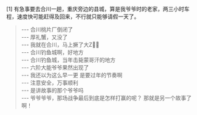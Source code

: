 
[1] 有急事要去合川一趟，重庆旁边的县城，算是我爷爷时的老家，两三小时车程，速度快可能赶得及回来，不行就只能够请假一天了。
>--- 合川桃片厂倒闭了<br>
>--- 厚礼蟹，又没了<br>
>--- 我就在合川，马上撅了大Z🥵🥵<br>
>--- 合川钓鱼城啊，好地方<br>
>--- 合川钓鱼城，当年击毙蒙哥汗的地方<br>
>--- 六阶大能爷爷果然出现了<br>
>--- 我还以为这么早一更   是要过年的节奏啊<br>
>--- 注意安全，万事顺利<br>
>--- 是讲故事的那个爷爷吗<br>
>--- 爷爷爷爷，那场战争最后到底是怎样打赢的呢？
那就是另一个故事了啊！<br>
